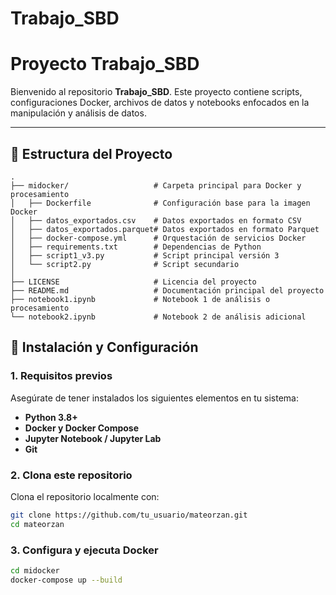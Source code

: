 # Trabajo_SBD
# Proyecto Trabajo_SBD

Bienvenido al repositorio **Trabajo_SBD**. Este proyecto contiene scripts, configuraciones Docker, archivos de datos y notebooks enfocados en la manipulación y análisis de datos.

---

## 📁 Estructura del Proyecto

```plaintext
.
├── midocker/                   # Carpeta principal para Docker y procesamiento
│   ├── Dockerfile              # Configuración base para la imagen Docker
│   ├── datos_exportados.csv    # Datos exportados en formato CSV
│   ├── datos_exportados.parquet# Datos exportados en formato Parquet
│   ├── docker-compose.yml      # Orquestación de servicios Docker
│   ├── requirements.txt        # Dependencias de Python
│   ├── script1_v3.py           # Script principal versión 3
│   └── script2.py              # Script secundario
│
├── LICENSE                     # Licencia del proyecto
├── README.md                   # Documentación principal del proyecto
├── notebook1.ipynb             # Notebook 1 de análisis o procesamiento
└── notebook2.ipynb             # Notebook 2 de análisis adicional
```

## 🚀 Instalación y Configuración

### 1. Requisitos previos

Asegúrate de tener instalados los siguientes elementos en tu sistema:

- **Python 3.8+**
- **Docker y Docker Compose**
- **Jupyter Notebook / Jupyter Lab**
- **Git**

### 2. Clona este repositorio

Clona el repositorio localmente con:

```bash
git clone https://github.com/tu_usuario/mateorzan.git
cd mateorzan
```

### 3. Configura y ejecuta Docker

```bash
cd midocker
docker-compose up --build
```
